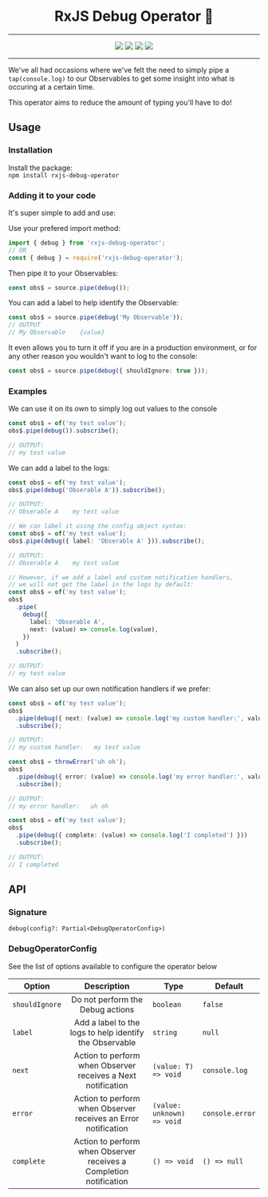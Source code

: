 <h1 align="center">RxJS Debug Operator 🐛</h1>

---

<p align="center">
  <a href="https://www.npmjs.com/package/rxjs-debug-operator"><img src="https://img.shields.io/badge/npm-rxjs--debug--operator-blueviolet.svg" /></a>
  <a href="https://www.npmjs.com/package/rxjs-debug-operator"><img src="https://img.shields.io/npm/v/rxjs-debug-operator.svg" /></a>
  <a href="https://www.npmjs.com/package/rxjs-debug-operator"><img src="https://img.shields.io/npm/dt/rxjs-debug-operator.svg" /></a>
  <a href="https://www.npmjs.com/package/rxjs-debug-operator"><img src="https://img.shields.io/npm/l/rxjs-debug-operator.svg" /></a>
</p>

---

We've all had occasions where we've felt the need to simply pipe a `tap(console.log)` to our Observables to get some insight into what is occuring at a certain time.

This operator aims to reduce the amount of typing you'll have to do!

## Usage

### Installation

Install the package:  
`npm install rxjs-debug-operator`

### Adding it to your code

It's super simple to add and use:

Use your prefered import method:

```js
import { debug } from 'rxjs-debug-operator';
// OR
const { debug } = require('rxjs-debug-operator');
```

Then pipe it to your Observables:

```ts
const obs$ = source.pipe(debug());
```

You can add a label to help identify the Observable:

```ts
const obs$ = source.pipe(debug('My Observable'));
// OUTPUT
// My Observable    {value}
```

It even allows you to turn it off if you are in a production environment, or for any other reason you wouldn't want to log to the console:

```ts
const obs$ = source.pipe(debug({ shouldIgnore: true }));
```

### Examples

We can use it on its own to simply log out values to the console

```ts
const obs$ = of('my test value');
obs$.pipe(debug()).subscribe();

// OUTPUT:
// my test value
```

We can add a label to the logs:

```ts
const obs$ = of('my test value');
obs$.pipe(debug('Obserable A')).subscribe();

// OUTPUT:
// Obserable A    my test value

// We can label it using the config object syntax:
const obs$ = of('my test value');
obs$.pipe(debug({ label: 'Obserable A' })).subscribe();

// OUTPUT:
// Obserable A    my test value

// However, if we add a label and custom notification handlers,
// we will not get the label in the logs by default:
const obs$ = of('my test value');
obs$
  .pipe(
    debug({
      label: 'Obserable A',
      next: (value) => console.log(value),
    })
  )
  .subscribe();

// OUTPUT:
// my test value
```

We can also set up our own notification handlers if we prefer:

```ts
const obs$ = of('my test value');
obs$
  .pipe(debug({ next: (value) => console.log('my custom handler:', value) }))
  .subscribe();

// OUTPUT:
// my custom handler:   my test value

const obs$ = throwError('uh oh');
obs$
  .pipe(debug({ error: (value) => console.log('my error handler:', value) }))
  .subscribe();

// OUTPUT:
// my error handler:   uh oh

const obs$ = of('my test value');
obs$
  .pipe(debug({ complete: (value) => console.log('I completed') }))
  .subscribe();

// OUTPUT:
// I completed
```

## API

### Signature

`debug(config?: Partial<DebugOperatorConfig>)`

### DebugOperatorConfig

See the list of options available to configure the operator below

| Option         |                            Description                             | Type                       | Default         |
| -------------- | :----------------------------------------------------------------: | -------------------------- | --------------- |
| `shouldIgnore` |                  Do not perform the Debug actions                  | `boolean`                  | `false`         |
| `label`        |      Add a label to the logs to help identify the Observable       | `string`                   | `null`          |
| `next`         |    Action to perform when Observer receives a Next notification    | `(value: T) => void`       | `console.log`   |
| `error`        |   Action to perform when Observer receives an Error notification   | `(value: unknown) => void` | `console.error` |
| `complete`     | Action to perform when Observer receives a Completion notification | `() => void`               | `() => null`    |
